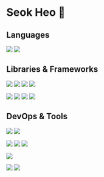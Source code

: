 # Seok Heo 👋

## Languages
![](https://img.shields.io/static/v1?style=flat-square&label=&message=Python&labelColor=e6e6fa&color=3776AB&logoColor=3776AB&logo=python)
![](https://img.shields.io/static/v1?style=flat-square&label=&message=Cpp&labelColor=e6e6fa&color=00599C&logoColor=00599C&logo=Cplusplus)


## Libraries & Frameworks
![](https://img.shields.io/static/v1?style=flat-square&label=&message=ROS&labelColor=e6e6fa&color=22314E&logoColor=22314E&logo=ROS)
![](https://img.shields.io/static/v1?style=flat-square&label=&message=numpy&labelColor=e6e6fa&color=013243&logoColor=013243&logo=numpy)
![](https://img.shields.io/static/v1?style=flat-square&label=&message=pandas&labelColor=e6e6fa&color=150458&logoColor=150458&logo=pandas)
![](https://img.shields.io/static/v1?style=flat-square&label=&message=OpenCV&labelColor=e6e6fa&color=5C3EE8&logoColor=5C3EE8&logo=opencv)

![](https://img.shields.io/static/v1?style=flat-square&label=&message=PyTorch&labelColor=e6e6fa&color=EE4C2C&logoColor=EE4C2C&logo=pytorch)
![](https://img.shields.io/static/v1?style=flat-square&label=&message=TensorFlow&labelColor=e6e6fa&color=FF6F00&logoColor=FF6F00&logo=tensorflow)
![](https://img.shields.io/static/v1?style=flat-square&label=&message=scikit-learn&labelColor=e6e6fa&color=F7931E&logoColor=F7931E&logo=scikit-learn)
![](https://img.shields.io/static/v1?style=flat-square&label=&message=keras&labelColor=e6e6fa&color=D00000&logoColor=D00000&logo=keras)

## DevOps & Tools
![](https://img.shields.io/static/v1?style=flat-square&label=&message=Git&labelColor=e6e6fa&color=F05032&logoColor=F05032&logo=git)
![](https://img.shields.io/static/v1?style=flat-square&label=&message=GitHub&labelColor=e6e6fa&color=181717&logoColor=181717&logo=github)

![](https://img.shields.io/static/v1?style=flat-square&label=&message=vim&labelColor=e6e6fa&color=019733&logoColor=019733&logo=vim)
![](https://img.shields.io/static/v1?style=flat-square&label=&message=VScode&labelColor=e6e6fa&color=007ACC&logoColor=007ACC&logo=visualstudiocode)
![](https://img.shields.io/static/v1?style=flat-square&label=&message=VisualStudio&labelColor=e6e6fa&color=5C2D91&logoColor=5C2D91&logo=visualstudio)

![](https://img.shields.io/static/v1?style=flat-square&label=&message=Docker&labelColor=e6e6fa&color=2496ED&logoColor=2496ED&logo=docker)

![](https://img.shields.io/static/v1?style=flat-square&label=&message=Linux&labelColor=e6e6fa&color=FCC624&logoColor=FCC624&logo=linux)
![](https://img.shields.io/static/v1?style=flat-square&label=&message=Ubuntu&labelColor=e6e6fa&color=E95420&logoColor=E95420&logo=ubuntu)

<!--
**hursuk1/hursuk1** is a ✨ _special_ ✨ repository because its `README.md` (this file) appears on your GitHub profile.

Here are some ideas to get you started:

- 🔭 I’m currently working on ...
- 🌱 I’m currently learning ...
- 👯 I’m looking to collaborate on ...
- 🤔 I’m looking for help with ...
- 💬 Ask me about ...
- 📫 How to reach me: ...
- 😄 Pronouns: ...
- ⚡ Fun fact: ...
-->
